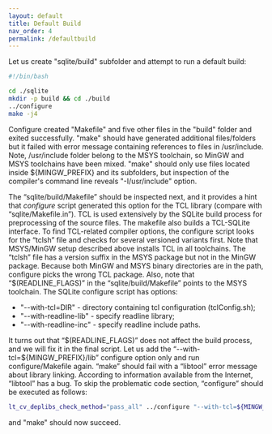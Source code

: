 ```yaml
---
layout: default
title: Default Build
nav_order: 4
permalink: /defaultbuild
---
```


Let us create "sqlite/build" subfolder and attempt to run a default build:

```bash
#!/bin/bash

cd ./sqlite
mkdir -p build && cd ./build
../configure
make -j4
```

Configure created "Makefile" and five other files in the "build" folder and exited successfully. "make" should have generated additional files/folders but it failed with error message containing references to files in /usr/include. Note, /usr/include folder belong to the MSYS toolchain, so MinGW and MSYS toolchains have been mixed. "make" should only use files located inside ${MINGW_PREFIX} and its subfolders, but inspection of the compiler's command line reveals "-I/usr/include" option.

The “sqlite/build/Makefile” should be inspected next, and it provides a hint that *configure* script generated this option for the TCL library (compare with “sqlite/Makefile.in”). TCL is used extensively by the SQLite build process for preprocessing of the source files. The makefile also builds a TCL-SQLite interface. To find TCL-related compiler options, the configure script looks for the “tclsh” file and checks for several versioned variants first. Note that MSYS/MinGW setup described above installs TCL in all toolchains. The “tclsh” file has a version suffix in the MSYS package but not in the MinGW package. Because both MinGW and MSYS binary directories are in the path, configure picks the wrong TCL package. Also, note that “\$(READLINE_FLAGS)” in the “sqlite/build/Makefile” points to the MSYS toolchain. The SQLite configure script has options:

- "--with-tcl=DIR" - directory containing tcl configuration (tclConfig&#46;sh);
- "--with-readline-lib" - specify readline library;
- "--with-readline-inc" - specify readline include paths.

It turns out that “\$(READLINE_FLAGS)” does not affect the build process, and we will fix it in the final script. Let us add the “--with-tcl=${MINGW_PREFIX}/lib” configure option only and run configure/Makefile again. “make” should fail with a “libtool” error message about library linking. According to information available from the Internet, “libtool” has a bug. To skip the problematic code section, “configure” should be executed as follows:

```bash
lt_cv_deplibs_check_method="pass_all" ../configure "--with-tcl=${MINGW_PREFIX}/lib
```

and "make" should now succeed.
